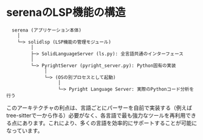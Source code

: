 # serenaのLSP機能の構造


```
  serena (アプリケーション本体)
    │
    └─> solidlsp (LSP機能の管理モジュール)
         │
         ├─> SolidLanguageServer (ls.py): 全言語共通のインターフェース
         │
         └─> PyrightServer (pyright_server.py): Python固有の実装
              │
              └─> (OSの別プロセスとして起動)
                   │
                   └─> Pyright Language Server: 実際のPythonコード分析を行う
```

このアーキテクチャの利点は、言語ごとにパーサーを自前で実装する（例えばtree-sitterで一から作る）必要がなく、各言語で最も強力なツールを再利用できる点にあります。これにより、多くの言語を効率的にサポートすることが可能になっています。